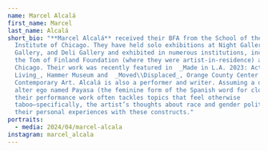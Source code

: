 ```yaml
---
name: Marcel Alcalá
first_name: Marcel
last_name: Alcalá
short_bio: "**Marcel Alcalá** received their BFA from the School of the Art
  Institute of Chicago. They have held solo exhibitions at Night Gallery, Mickey
  Gallery, and Deli Gallery and exhibited in numerous institutions, including
  the Tom of Finland Foundation (where they were artist-in-residence) and MCA
  Chicago. Their work was recently featured in  _Made in L.A. 2023: Acts of
  Living_, Hammer Museum and  _Moved\\Displaced_, Orange County Center for
  Contemporary Art. Alcalá is also a performer and writer. Assuming a derisive
  alter ego named Payasa (the feminine form of the Spanish word for clown),
  their performance work often tackles topics that feel otherwise
  taboo—specifically, the artist’s thoughts about race and gender politics and
  their personal experiences with these constructs."
portraits:
  - media: 2024/04/marcel-alcala
instagram: marcel_alcala
---
```

